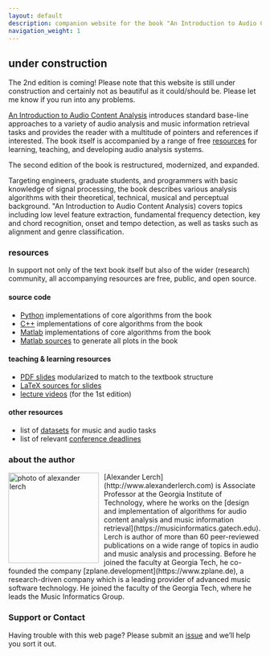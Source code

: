 ```yaml
---
layout: default
description: companion website for the book "An Introduction to Audio Content Analysis"
navigation_weight: 1
---
```


## under construction
The 2nd edition is coming! Please note that this website is still under construction and certainly not as beautiful as it could/should be. Please let me know if you run into any problems.

[An Introduction to Audio Content Analysis](http://ieeexplore.ieee.org/servlet/opac?bknumber=6266785) introduces standard base-line approaches to a variety of audio analysis and music information retrieval tasks and provides the reader with a multitude of pointers and references if interested. The book itself is accompanied by a range of free [resources](#resources) for learning, teaching, and developing audio analysis systems. 

The second edition of the book is restructured, modernized, and expanded.

Targeting engineers, graduate students, and programmers with basic knowledge of signal processing, the book describes various analysis algorithms with their theoretical, technical, musical and perceptual background. "An Introduction to Audio Content Analysis) covers topics including low level feature extraction, fundamental frequency detection, key and chord recognition, onset and tempo detection, as well as tasks such as alignment and genre classification.

### resources

In support not only of the text book itself but also of the wider (research) community, all accompanying resources are free, public, and open source. 

#### source code

* [Python](https://github.com/alexanderlerch/pyACA) implementations of core algorithms from the book
* [C++](https://github.com/alexanderlerch/libACA) implementations of core algorithms from the book
* [Matlab](https://github.com/alexanderlerch/ACA-Code) implementations of core algorithms from the book
* [Matlab sources](https://github.com/alexanderlerch/ACA-Plots) to generate all plots in the book

#### teaching & learning resources

* [PDF slides](https://github.com/alexanderlerch/ACA-Slides) modularized to match to the textbook structure
* [LaTeX sources for slides](https://github.com/alexanderlerch/ACA-Slides) 
* [lecture videos](https://www.audiocontentanalysis.org/class) (for the 1st edition)

#### other resources

* list of [datasets](https://www.audiocontentanalysis.org/datasets) for music and audio tasks
* list of relevant [conference deadlines](http://mir-conferences.audiocontentanalysis.org)

### about the author

<img align="left" style="margin-left: 0px; margin-right: 10px;" src="img/lerch.png" alt="photo of alexander lerch" width="180"/>
[Alexander Lerch](http://www.alexanderlerch.com) is Associate Professor at the Georgia Institute of Technology, where he works on the [design and implementation of algorithms for audio content analysis and music information retrieval](https://musicinformatics.gatech.edu). Lerch is author of more than 60 peer-reviewed publications on a wide range of topics in audio and music analysis and processing.
Before he joined the faculty at Georgia Tech, he co-founded the company [zplane.development](https://www.zplane.de), a research-driven company which is a leading provider of advanced music software technology.
He joined the faculty of the Georgia Tech, where he leads the Music Informatics Group.

### Support or Contact

Having trouble with this web page? Please submit an [issue](https://github.com/alexanderlerch/audiocontentanalysis.org/issues) and we’ll help you sort it out.